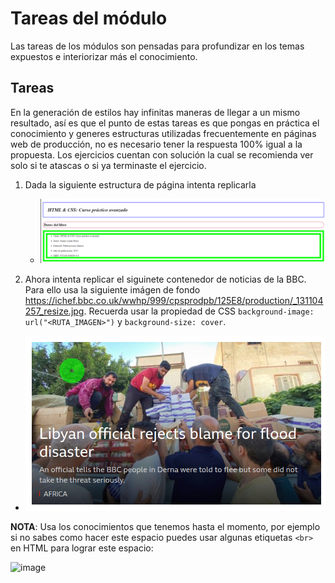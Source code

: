 # Tareas del módulo

Las tareas de los módulos son pensadas para profundizar en los temas expuestos e interiorizar más el conocimiento.

## Tareas

En la generación de estilos hay infinitas maneras de llegar a un mismo resultado, así es que el punto de estas tareas es que pongas en práctica el conocimiento y generes estructuras utilizadas frecuentemente en páginas web de producción, no es necesario tener la respuesta 100% igual a la propuesta. Los ejercicios cuentan con solución la cual se recomienda ver solo si te atascas o si ya terminaste el ejercicio.

1. Dada la siguiente estructura de página intenta replicarla 
   - ![tarea1](./resources/tareauno.png)

2. Ahora intenta replicar el siguinete contenedor de noticias de la BBC. Para ello
usa la siguiente imágen de fondo https://ichef.bbc.co.uk/wwhp/999/cpsprodpb/125E8/production/_131104257_resize.jpg. Recuerda usar la propiedad de CSS `background-image: url("<RUTA_IMAGEN>")` y `background-size: cover`. 

- ![tarea1](./resources/tareados.jpeg)

**NOTA**: Usa los conocimientos que tenemos hasta el momento, por ejemplo si no sabes como hacer este espacio puedes usar algunas etiquetas `<br>` en HTML para lograr este espacio:

![image](https://github.com/kambcode/FullStack_Javascript_G6_FEB_2024/assets/146487542/f7f354b0-1b80-4b3b-b241-30f74364beb7)

